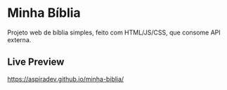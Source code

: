 # Minha Bíblia
Projeto web de bíblia simples, feito com HTML/JS/CSS, que consome API externa. 


## Live Preview
https://aspiradev.github.io/minha-biblia/
